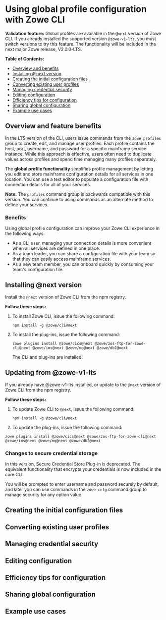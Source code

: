 # Using global profile configuration with Zowe CLI <!-- omit in toc -->

**Validation feature:** Global profiles are available in the `@next` version of Zowe CLI. If you already installed the supported version `@zowe-v1-lts`, you must switch versions to try this feature. The functionality will be included in the next major Zowe release, V2.0.0-LTS.

**Table of Contents:**
- [Overview and benefits](#overview-and-feature-benefits)
- [Installing @next version](#installing-next-version)
- [Creating the initial configuration files](#creating-the-initial-configuration-files)
- [Converting existing user profiles](#converting-existing-user-profiles)
- [Managing credential security](#managing-credential-security)
- [Editing configuration](#editing-configuration)
- [Efficiency tips for configuration](#efficiency-tips-for-configuration)
- [Sharing global configuration](#sharing-global-configuration)
- [Example use cases](#example-use-cases)

## Overview and feature benefits

In the LTS version of the CLI, users issue commands from the `zowe profiles` group to create, edit, and manage user profiles. Each profile contains the host, port, username, and password for a specific mainframe service instance. While this approach is effective, users often need to duplicate values across profiles and spend time managing many profiles separately.

The **global profile functionality** simplifies profile management by letting you edit and store mainframe configuration details for all services in one location. You can use a text editor to populate a configuration file with connection details for all of your services.

**Note:** The `profiles` command group is backwards compatible with this version. You can continue to using commands as an alternate method to define your services.

### Benefits

Using global profile configuration can improve your Zowe CLI experience in the following ways:

- As a CLI user, managing your connection details is more convenient when all services are defined in one place.
- As a team leader, you can share a configuration file with your team so that they can easily access mainframe services.
- As a new team member, you can onboard quickly by consuming your team's configuration file.

## Installing @next version

Install the `@next` version of Zowe CLI from the npm registry.

**Follow these steps:**

1. To install Zowe CLI, issue the following command:

   ```
   npm install -g @zowe/cli@next
   ```

2. To install the plug-ins, issue the following command:

    ```
    zowe plugins install @zowe/cics@next @zowe/zos-ftp-for-zowe-cli@next @zowe/ims@next @zowe/mq@next @zowe/db2@next
    ```

   The CLI and plug-ins are installed!

## Updating from @zowe-v1-lts

If you already have @zowe-v1-lts installed, or update to the `@next` version of Zowe CLI from the npm registry.

**Follow these steps:**

1. To update Zowe CLI to `@next`, issue the following command:

   ```
   npm install -g @zowe/cli@next
   ```

2. To update the plug-ins, issue the following command:

```
zowe plugins install @zowe/cics@next @zowe/zos-ftp-for-zowe-cli@next @zowe/ims@next @zowe/mq@next @zowe/db2@next
```

### Changes to secure credential storage

In this version, Secure Credential Store Plug-in is deprecated. The equivalent functionality that encrypts your credentials is now included in the core CLI.

You will be prompted to enter username and password securely by default, and later you can use commands in the `zowe cnfg` command group to manage security for any option value.

## Creating the initial configuration files

<!-- TODO
How to do your zowe cnfg init

2 config files are produced. What are the 2 config files for - global vs user.

Where are the files located on your PC? .zowe/config/
-->

## Converting existing user profiles

<!-- What if you already had user profiles that you want to convert? Does the config init command handle this for you? Can't recall, ask team. I think it does, but it might duplicate values during the conversion and you'll have optional cleanup to do. -->

## Managing credential security

<!--
After initializing, the user and pass fields are defined to the secure array in global zowe.config.json. Users can define other fields there as well to secure them!.

Zowe cnfg secure command can re-prompt for all secure fields.

zowe cnfg set secure --password would prompt you specifically for password

 -->

## Editing configuration

<!-- How to edit your config files as an individual. Which of the 2 files to edit and for what reasons. -->

## Efficiency tips for configuration

<!-- One could build a global config that works, but is less efficient (you'll have values to change in multiple places). Provide tips on how to set this up efficiently. i.e a global username for all services, --reject-unauthorized, apiml token in base -->

## Sharing global configuration

<!-- How to push global config to a code repository, and how to consume one -->

## Example use cases

<!-- Shall we provide examples here of different use cases and the .json for each? At the least we should give one for z/osmf -->




<!-- Brandon - Other questions for the team:

- Am I missing something about any of these items? I recall them from conversation but not sure if need to discuss here:
  - VSCode snippet templates
  - IntelliSense to easily fill in fields
  - Comments in the JSON file
  - a VSCode settings GUI

- Any other key concepts missing? Something you want to see here?
- Anything misleading in the writing?
- Switching from LTS and back seems like a pain for the user. Can I simplify that procedure in any way without losing important details?
- Same goes for the whole document - is there anything you feel that is too wordy, info is repeated unnecessarily, or should otherwise be removed/reduced?

-->